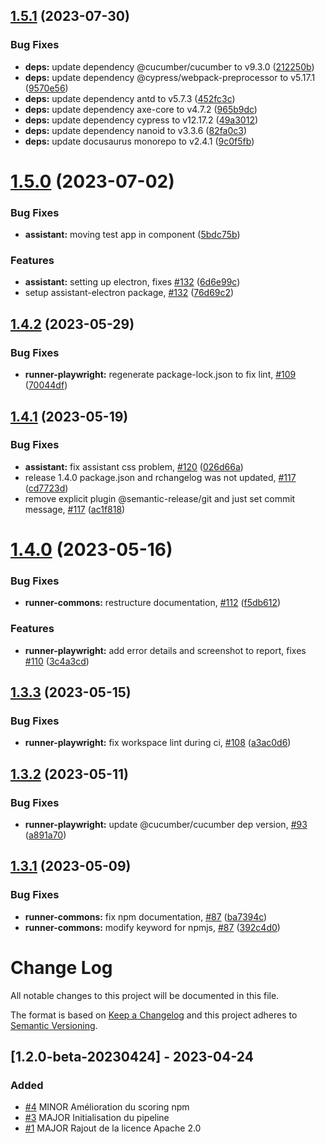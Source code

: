 ## [1.5.1](https://github.com/e2e-test-quest/uuv/compare/runner-commons-v1.5.0...runner-commons-v1.5.1) (2023-07-30)


### Bug Fixes

* **deps:** update dependency @cucumber/cucumber to v9.3.0 ([212250b](https://github.com/e2e-test-quest/uuv/commit/212250be47e040e34de18af33986a1f26f7b00a2))
* **deps:** update dependency @cypress/webpack-preprocessor to v5.17.1 ([9570e56](https://github.com/e2e-test-quest/uuv/commit/9570e5689387a2c770994576d779a34ff242ca76))
* **deps:** update dependency antd to v5.7.3 ([452fc3c](https://github.com/e2e-test-quest/uuv/commit/452fc3c3861509e8aba46b3efa248f365bbfb747))
* **deps:** update dependency axe-core to v4.7.2 ([965b9dc](https://github.com/e2e-test-quest/uuv/commit/965b9dcb1445c369c770ed056ab990e3f966197b))
* **deps:** update dependency cypress to v12.17.2 ([49a3012](https://github.com/e2e-test-quest/uuv/commit/49a3012f7ebf0e6ecc879d21ff86147938967607))
* **deps:** update dependency nanoid to v3.3.6 ([82fa0c3](https://github.com/e2e-test-quest/uuv/commit/82fa0c31207a9004a8b365fe0e92fcaac38e1be3))
* **deps:** update docusaurus monorepo to v2.4.1 ([9c0f5fb](https://github.com/e2e-test-quest/uuv/commit/9c0f5fb6a641f54fc97d0940acfebdfb5106a790))

# [1.5.0](https://github.com/e2e-test-quest/uuv/compare/runner-commons-v1.4.2...runner-commons-v1.5.0) (2023-07-02)


### Bug Fixes

* **assistant:** moving test app in component ([5bdc75b](https://github.com/e2e-test-quest/uuv/commit/5bdc75b9ae4aec75f7a944513af0d57a4107cefd))


### Features

* **assistant:** setting up electron, fixes [#132](https://github.com/e2e-test-quest/uuv/issues/132) ([6d6e99c](https://github.com/e2e-test-quest/uuv/commit/6d6e99cbbdb498e1d5f24a0386e52ae38fa1b161))
* setup assistant-electron package, [#132](https://github.com/e2e-test-quest/uuv/issues/132) ([76d69c2](https://github.com/e2e-test-quest/uuv/commit/76d69c2b5d311b40cb42c9511d224d7911133e10))

## [1.4.2](https://github.com/e2e-test-quest/uuv/compare/runner-commons-v1.4.1...runner-commons-v1.4.2) (2023-05-29)


### Bug Fixes

* **runner-playwright:** regenerate package-lock.json to fix lint, [#109](https://github.com/e2e-test-quest/uuv/issues/109) ([70044df](https://github.com/e2e-test-quest/uuv/commit/70044dfd9efb2c6776a85cadd18966610d2d61f2))

## [1.4.1](https://github.com/e2e-test-quest/uuv/compare/runner-commons-v1.4.0...runner-commons-v1.4.1) (2023-05-19)


### Bug Fixes

* **assistant:** fix assistant css problem, [#120](https://github.com/e2e-test-quest/uuv/issues/120) ([026d66a](https://github.com/e2e-test-quest/uuv/commit/026d66ad6ad7e9090282f1734335c5a7b1e417c6))
* release 1.4.0 package.json and rchangelog was not updated, [#117](https://github.com/e2e-test-quest/uuv/issues/117) ([cd7723d](https://github.com/e2e-test-quest/uuv/commit/cd7723d6d790dd5fd928a5d9d41bfd075159378a))
* remove explicit plugin @semantic-release/git and just set commit message, [#117](https://github.com/e2e-test-quest/uuv/issues/117) ([ac1f818](https://github.com/e2e-test-quest/uuv/commit/ac1f8188cccbcb224acb15180cd0bd131aaa6cd1))

# [1.4.0](https://github.com/e2e-test-quest/uuv/compare/runner-commons-v1.3.3...runner-commons-v1.4.0) (2023-05-16)

### Bug Fixes

* **runner-commons:** restructure documentation, [#112](https://github.com/e2e-test-quest/uuv/issues/112) ([f5db612](https://github.com/e2e-test-quest/uuv/commit/f5db612da3c31d2e6f4a3f647546167ebcbddaa5))

### Features

* **runner-playwright:** add error details and screenshot to report, fixes [#110](https://github.com/e2e-test-quest/uuv/issues/110) ([3c4a3cd](https://github.com/e2e-test-quest/uuv/commit/3c4a3cd192b90242dd07bbdc4bb3ece780ee0c40))

## [1.3.3](https://github.com/e2e-test-quest/uuv/compare/runner-commons-v1.3.2...runner-commons-v1.3.3) (2023-05-15)


### Bug Fixes

* **runner-playwright:** fix workspace lint during ci, [#108](https://github.com/e2e-test-quest/uuv/issues/108) ([a3ac0d6](https://github.com/e2e-test-quest/uuv/commit/a3ac0d68d27c34f36237b6f74b94e160b7cde9b8))

## [1.3.2](https://github.com/e2e-test-quest/uuv/compare/runner-commons-v1.3.1...runner-commons-v1.3.2) (2023-05-11)


### Bug Fixes

* **runner-playwright:** update @cucumber/cucumber dep version, [#93](https://github.com/e2e-test-quest/uuv/issues/93) ([a891a70](https://github.com/e2e-test-quest/uuv/commit/a891a70daad1cb5d7d34f25097a31d89f92b92c6))

## [1.3.1](https://github.com/e2e-test-quest/uuv/compare/runner-commons-v1.3.0...runner-commons-v1.3.1) (2023-05-09)


### Bug Fixes

* **runner-commons:** fix npm documentation, [#87](https://github.com/e2e-test-quest/uuv/issues/87) ([ba7394c](https://github.com/e2e-test-quest/uuv/commit/ba7394cd755e350fd5a5964aed26435e5979e77d))
* **runner-commons:** modify keyword for npmjs, [#87](https://github.com/e2e-test-quest/uuv/issues/87) ([392c4d0](https://github.com/e2e-test-quest/uuv/commit/392c4d0337179dae2c2a96c26dc2cc32e0ad87b3))

# Change Log
All notable changes to this project will be documented in this file.

The format is based on [Keep a Changelog](http://keepachangelog.com/)
and this project adheres to [Semantic Versioning](http://semver.org/).

## [1.2.0-beta-20230424] - 2023-04-24

### Added
- [#4](https://github.com/e2e-test-quest/uuv/issues/4)
  MINOR Amélioration du scoring npm
- [#3](https://github.com/e2e-test-quest/uuv/issues/3)
  MAJOR Initialisation du pipeline
- [#1](https://github.com/e2e-test-quest/uuv/issues/1)
  MAJOR Rajout de la licence Apache 2.0
